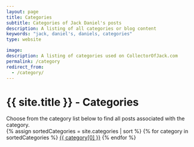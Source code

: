 ```yaml
---
layout: page
title: Categories
subtitle: Categories of Jack Daniel's posts
description: A listing of all categories or blog content
keywords: "jack, daniel's, daniels, categories"
type: website

image: 
description: A listing of categories used on CollectorOfJack.com
permalink: /category
redirect_from:
  - /category/
---
```

<h1>{{ site.title }} - Categories</h1>

<div class="row listrecent">
  <div class="section-title col-md-12 mt-4">
    Choose from the category list below to find all posts associated with the category.
  </div>
</div>

<div class="row listrecent">
  <div class="section-title col-md-12 mt-4">
  {% assign sortedCategories = site.categories | sort %}
  {% for category in sortedCategories %}
    <a href="{{site.baseurl}}/category/{{ category[0] | url_escape | strip | slugify }}/" id="{{ category[0] | replace: " ","-" }}" class="btn-primary btn-category">{{ category[0] }}</a>
  {% endfor %}
  </div>
</div>